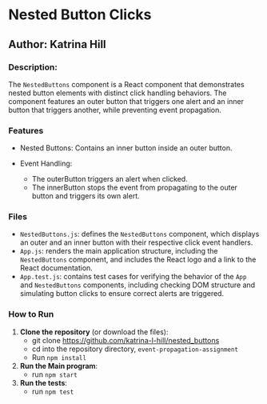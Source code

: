 # Nested Button Clicks

## Author: Katrina Hill

### Description:
The `NestedButtons` component is a React component that demonstrates nested button elements with distinct click handling behaviors. The component features an outer button that triggers one alert and an inner button that triggers another, while preventing event propagation.

### Features
- Nested Buttons: Contains an inner button inside an outer button.

- Event Handling:
    - The outerButton triggers an alert when clicked.
    - The innerButton stops the event from propagating to the outer button and triggers its own alert.

### Files
- `NestedButtons.js`: defines the `NestedButtons` component, which displays an outer and an inner button with their respective click event handlers.
- `App.js`: renders the main application structure, including the `NestedButtons` component, and includes the React logo and a link to the React documentation.
- `App.test.js`: contains test cases for verifying the behavior of the `App` and `NestedButtons` components, including checking DOM structure and simulating button clicks to ensure correct alerts are triggered.

### How to Run
1. **Clone the repository** (or download the files):
   - git clone https://github.com/katrina-l-hill/nested_buttons
   - cd into the repository directory, `event-propagation-assignment`
   - Run `npm install`
2. **Run the Main program**:
   - run `npm start`
3. **Run the tests**:
   - run `npm test`